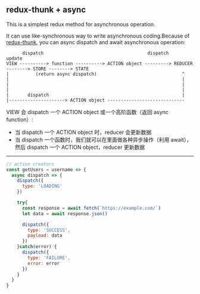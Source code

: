 ## redux-thunk + async

This is a simplest redux method for asynchronous operation.

It can use like-synchronous way to write asynchronous coding.Because of [redux-thunk](https://github.com/gaearon/redux-thunk), you can async dispatch and await asynchronous operation:

```
      dispatch                                       dispatch           update
VIEW ----------> function ----------> ACTION object ---------> REDUCER --------> STORE --------> STATE
|          (return async dispatch)                                ^
|                                                                 |
|                                                                 |
|                                                                 |
|       dispatch                                                  |
|---------------------> ACTION object -----------------------------
```

VIEW 会 dispatch 一个 ACTION object 或一个高阶函数（返回 async function）:

* 当 dispatch 一个 ACTION object 时，reducer 会更新数据
* 当 dispatch 一个函数时，我们就可以在里面做各种异步操作（利用 await），然后 dispatch 一个 ACTION object，reducer 更新数据

*********

```js
// action creators
const getUsers = username => {
  async dispatch => {
    dispatch({
      type: 'LOADING'
    })

    try{
      const response = await fetch(`https://example.com/`)
      let data = await response.json()

      dispatch({
        type: 'SUCCESS',
        payload: data
      })
    }catch(error) {
      dispatch({
        type: 'FAILURE',
        error: error
      })
    }
  }
}
```
